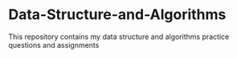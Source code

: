 # Data-Structure-and-Algorithms
This repository contains my data structure and algorithms practice questions and assignments
